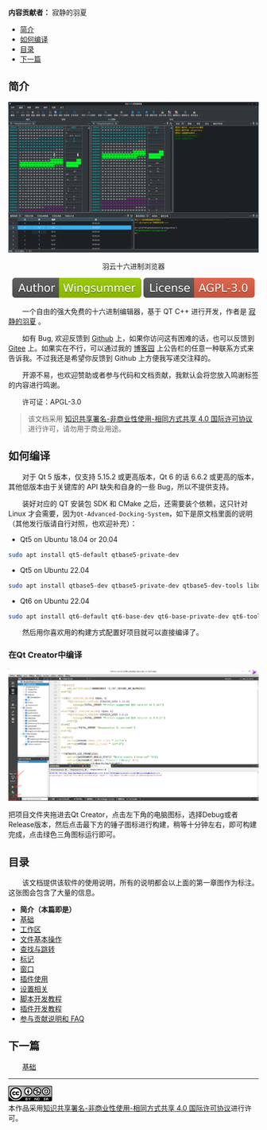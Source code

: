 **内容贡献者：** 寂静的羽夏

- [简介](#简介)
- [如何编译](#如何编译)
- [目录](#目录)
- [下一篇](#下一篇)

## 简介

<p align="center">
<img src="images/screenshot.png" />
<p align="center">羽云十六进制浏览器</p>
</p>

<p align="center">
<img alt="作者" src="images/authorband.svg">
<img alt="协议" src="images/licenseband.svg">
</p>

&emsp;&emsp;一个自由的强大免费的十六进制编辑器，基于 QT C++ 进行开发，作者是 [寂静的羽夏](https://www.cnblogs.com/wingsummer) 。

&emsp;&emsp;如有 Bug, 欢迎反馈到 [Github](https://github.com/Wing-summer/WingHexExplorer2/issues) 上，如果你访问这有困难的话，也可以反馈到 [Gitee](https://gitee.com/wing-cloud/WingHexExplorer2/issues) 上。如果实在不行，可以通过我的 [博客园](https://www.cnblogs.com/wingsummer) 上公告栏的任意一种联系方式来告诉我。不过我还是希望你反馈到 Github 上方便我写递交注释的。

&emsp;&emsp;开源不易，也欢迎赞助或者参与代码和文档贡献，我默认会将您放入鸣谢标签的内容进行鸣谢。

&emsp;&emsp;许可证：APGL-3.0

> 该文档采用 [知识共享署名-非商业性使用-相同方式共享 4.0 国际许可协议](http://creativecommons.org/licenses/by-nc-sa/4.0/) 进行许可，请勿用于商业用途。

## 如何编译

&emsp;&emsp;对于 Qt 5 版本，仅支持 5.15.2 或更高版本，Qt 6 的话 6.6.2 或更高的版本，其他低版本由于关键库的 API 缺失和自身的一些 Bug，所以不提供支持。

&emsp;&emsp;装好对应的 QT 安装包 SDK 和 CMake 之后，还需要装个依赖，这只针对 Linux 才会需要，因为`Qt-Advanced-Docking-System`，如下是原文档里面的说明（其他发行版请自行对照，也欢迎补充）：

- Qt5 on Ubuntu 18.04 or 20.04

```bash
sudo apt install qt5-default qtbase5-private-dev
```

- Qt5 on Ubuntu 22.04

```bash
sudo apt install qtbase5-dev qtbase5-private-dev qtbase5-dev-tools libqt5svg5 libqt5qml5 qtdeclarative5-dev
```

- Qt6 on Ubuntu 22.04

```bash
sudo apt install qt6-default qt6-base-dev qt6-base-private-dev qt6-tools-dev libqt6svg6 qt6-qtdeclarative
```

&emsp;&emsp;然后用你喜欢用的构建方式配置好项目就可以直接编译了。

### 在Qt Creator中编译

![image-20241009012251972](markdown-pic/%E7%AE%80%E4%BB%8B/image-20241009012251972.png)

把项目文件夹拖进去Qt Creator，点击左下角的电脑图标，选择Debug或者Release版本，然后点击最下方的锤子图标进行构建，稍等十分钟左右，即可构建完成，点击绿色三角图标运行即可。

## 目录

&emsp;&emsp;该文档提供该软件的使用说明，所有的说明都会以上面的第一章图作为标注。这张图会包含了大量的信息。

- **简介（本篇即是）**
- [基础](基础)
- [工作区](工作区)
- [文件基本操作](文件基本操作)
- [查找与跳转](查找与跳转)
- [标记](标记)
- [窗口](窗口)
- [插件使用](插件使用)
- [设置相关](设置相关)
- [脚本开发教程](脚本开发教程)
- [插件开发教程](插件开发教程)
- [参与贡献说明和 FAQ](参与贡献说明和%20FAQ)

## 下一篇

&emsp;&emsp;[基础](基础)

---

<a rel="license" href="http://creativecommons.org/licenses/by-nc-sa/4.0/"><img alt="知识共享许可协议" style="border-width:0" src="images/88x31.png" /></a><br />本作品采用<a rel="license" href="http://creativecommons.org/licenses/by-nc-sa/4.0/">知识共享署名-非商业性使用-相同方式共享 4.0 国际许可协议</a>进行许可。
